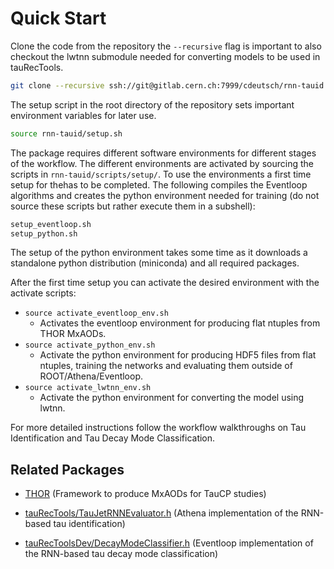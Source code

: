 # Quick Start

Clone the code from the repository the `--recursive` flag is important to also
checkout the lwtnn submodule needed for converting models to be used in
tauRecTools.

```bash
git clone --recursive ssh://git@gitlab.cern.ch:7999/cdeutsch/rnn-tauid.git
```

The setup script in the root directory of the repository sets important
environment variables for later use.

```bash
source rnn-tauid/setup.sh
```

The package requires different software environments for different stages of the
workflow. The different environments are activated by sourcing the scripts in
`rnn-tauid/scripts/setup/`. To use the environments a first time setup for
thehas to be completed. The following compiles the Eventloop algorithms and
creates the python environment needed for training (do not source these scripts
but rather execute them in a subshell):

```bash
setup_eventloop.sh
setup_python.sh
```

The setup of the python environment takes some time as it downloads a standalone
python distribution (miniconda) and all required packages.

After the first time setup you can activate the desired environment with the
activate scripts:

- `source activate_eventloop_env.sh`
    - Activates the eventloop environment for producing flat ntuples from THOR
    MxAODs.
- `source activate_python_env.sh`
    - Activate the python environment for producing HDF5 files from flat
    ntuples, training the networks and evaluating them outside of
    ROOT/Athena/Eventloop.
- `source activate_lwtnn_env.sh`
    - Activate the python environment for converting the model using lwtnn.

For more detailed instructions follow the workflow walkthroughs on Tau
Identification and Tau Decay Mode Classification.

## Related Packages

- [THOR](https://gitlab.cern.ch/atlas-perf-tau/THOR) (Framework to produce MxAODs for TauCP studies)

- [tauRecTools/TauJetRNNEvaluator.h](https://gitlab.cern.ch/atlas/athena/blob/21.0/Reconstruction/tauRecTools/tauRecTools/TauJetRNNEvaluator.h) (Athena implementation of the RNN-based tau identification)

- [tauRecToolsDev/DecayModeClassifier.h](https://gitlab.cern.ch/cdeutsch/tauRecToolsDev/blob/decaymodeclf-implemenation/tauRecToolsDev/DecayModeClassifier.h) (Eventloop implementation of the RNN-based tau decay mode classification)
